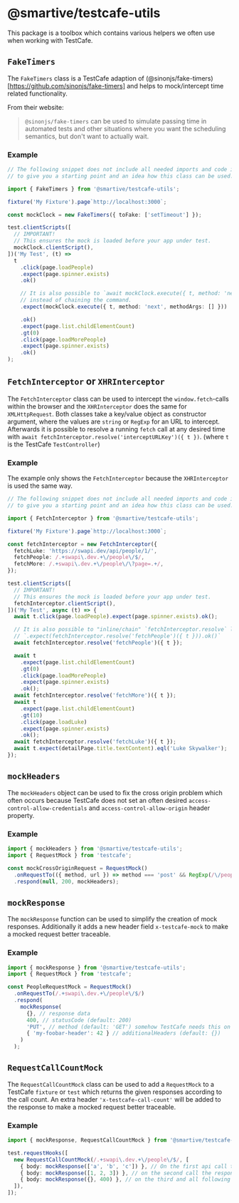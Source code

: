 # @smartive/testcafe-utils

This package is a toolbox which contains various helpers we often use when working with TestCafe.

## `FakeTimers`

The `FakeTimers` class is a TestCafe adaption of (@sinonjs/fake-timers)[https://github.com/sinonjs/fake-timers] and helps to mock/intercept time related functionality.

From their website:

> `@sinonjs/fake-timers` can be used to simulate passing time in automated tests and other situations where you want the scheduling semantics, but don't want to actually wait.

### Example

```Typescript
// The following snippet does not include all needed imports and code it is intended
// to give you a starting point and an idea how this class can be used.

import { FakeTimers } from '@smartive/testcafe-utils';

fixture('My Fixture').page`http://localhost:3000`;

const mockClock = new FakeTimers({ toFake: ['setTimeout'] });

test.clientScripts([
  // IMPORTANT!
  // This ensures the mock is loaded before your app under test.
  mockClock.clientScript(),
])('My Test', (t) =>
  t
    .click(page.loadPeople)
    .expect(page.spinner.exists)
    .ok()

    // It is also possible to `await mockClock.execute({ t, method: 'next', methodArgs: [] });`
    // instead of chaining the command.
    .expect(mockClock.execute({ t, method: 'next', methodArgs: [] }))

    .ok()
    .expect(page.list.childElementCount)
    .gt(0)
    .click(page.loadMorePeople)
    .expect(page.spinner.exists)
    .ok()
);
```

## `FetchInterceptor` or `XHRInterceptor`

The `FetchInterceptor` class can be used to intercept the `window.fetch`-calls within the browser and the `XHRInterceptor` does the same for `XMLHttpRequest`. Both classes take a key/value object as constructor argument, where the values are `string` or `RegExp` for an URL to intercept. Afterwards it is possible to resolve a running `fetch` call at any desired time with `await fetchInterceptor.resolve('interceptURLKey')({ t })`. (where `t` is the TestCafe `TestController`)

### Example

The example only shows the `FetchInterceptor` because the `XHRInterceptor` is used the same way.

```Typescript
// The following snippet does not include all needed imports and code it is intended
// to give you a starting point and an idea how this class can be used.

import { FetchInterceptor } from '@smartive/testcafe-utils';

fixture('My Fixture').page`http://localhost:3000`;

const fetchInterceptor = new FetchInterceptor({
  fetchLuke: 'https://swapi.dev/api/people/1/',
  fetchPeople: /.+swapi\.dev.+\/people\/$/,
  fetchMore: /.+swapi\.dev.+\/people\/\?page=.+/,
});

test.clientScripts([
  // IMPORTANT!
  // This ensures the mock is loaded before your app under test.
  fetchInterceptor.clientScript(),
])('My Test', async (t) => {
  await t.click(page.loadPeople).expect(page.spinner.exists).ok();

  // It is also possible to "inline/chain" `fetchInterceptor.resolve` like
  // `.expect(fetchInterceptor.resolve('fetchPeople')({ t })).ok()`
  await fetchInterceptor.resolve('fetchPeople')({ t });

  await t
    .expect(page.list.childElementCount)
    .gt(0)
    .click(page.loadMorePeople)
    .expect(page.spinner.exists)
    .ok();
  await fetchInterceptor.resolve('fetchMore')({ t });
  await t
    .expect(page.list.childElementCount)
    .gt(10)
    .click(page.loadLuke)
    .expect(page.spinner.exists)
    .ok();
  await fetchInterceptor.resolve('fetchLuke')({ t });
  await t.expect(detailPage.title.textContent).eql('Luke Skywalker');
});
```

## `mockHeaders`

The `mockHeaders` object can be used to fix the cross origin problem which often occurs because TestCafe does not set an often desired `access-control-allow-credentials` and `access-control-allow-origin` header property.

### Example

```Typescript
import { mockHeaders } from '@smartive/testcafe-utils';
import { RequestMock } from 'testcafe';

const mockCrossOriginRequest = RequestMock()
  .onRequestTo(({ method, url }) => method === 'post' && RegExp(/\/people\/$/).test(url))
  .respond(null, 200, mockHeaders);

```

## `mockResponse`

The `mockResponse` function can be used to simplify the creation of mock responses. Additionally it adds a new header field `x-testcafe-mock` to make a mocked request better traceable.

### Example

```Typescript
import { mockResponse } from '@smartive/testcafe-utils';
import { RequestMock } from 'testcafe';

const PeopleRequestMock = RequestMock()
  .onRequestTo(/.+swapi\.dev.+\/people\/$/)
  .respond(
    mockResponse(
      {}, // response data
      400, // statusCode (default: 200)
      'PUT', // method (default: 'GET') somehow TestCafe needs this on response object ¯\_(ツ)_/¯
      { 'my-foobar-header': 42 } // additionalHeaders (default: {})
    )
  );
```

## `RequestCallCountMock`

The `RequestCallCountMock` class can be used to add a `RequestMock` to a TestCafe `fixture` or `test` which returns the given responses according to the call count. An extra header `'x-testcafe-call-count'` will be added to the response to make a mocked request better traceable.

### Example

```Typescript
import { mockResponse, RequestCallCountMock } from '@smartive/testcafe-utils';

test.requestHooks([
  new RequestCallCountMock(/.+swapi\.dev.+\/people\/$/, [
    { body: mockResponse(['a', 'b', 'c']) }, // On the first api call to `/.+swapi\.dev.+\/people\/$/` the response is `['a', 'b', 'c']`
    { body: mockResponse([1, 2, 3]) }, // on the second call the response is `[1,2,3]`
    { body: mockResponse({}, 400) }, // on the third and all following calls the repsonse is a `statusCode` 400 and `{}`
  ]),
]);
```
